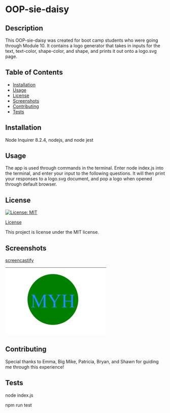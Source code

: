 # OOP-sie-daisy

  ## Description

  This OOP-sie-daisy was created for boot camp students who were going through Module 10. It contains a logo generator that takes in inputs for the text, text-color, shape-color, and shape, and prints it out onto a logo.svg page.

  ## Table of Contents

  * [Installation](#installation)
  * [Usage](#usage)
  * [License](#license)
  * [Screenshots](#screenshots)
  * [Contributing](#contributing)
  * [Tests](#tests)

  ## Installation

  Node Inquirer 8.2.4, nodejs, and node jest

  ## Usage

  The app is used through commands in the terminal. Enter node index.js into the terminal, and enter your input to the following questions. It will then print your responses to a logo.svg document, and pop a logo when opened through default browser.

  ## License

  [![License: MIT](https://img.shields.io/badge/License-MIT-yellow.svg)](https://opensource.org/licenses/MIT)

  [License](#license)

  This project is license under the MIT license.

  ## Screenshots

  [screencastify](https://drive.google.com/file/d/1n6rtyIxn7xxfOwga70NyGUjE8i1dXTan/view)

  ![Screenshot of README](./Assets/logogenerator.PNG)

  ## Contributing

  Special thanks to Emma, Big Mike, Patricia, Bryan, and Shawn for guiding me through this experience!

  ## Tests

  node index.js
  
  npm run test